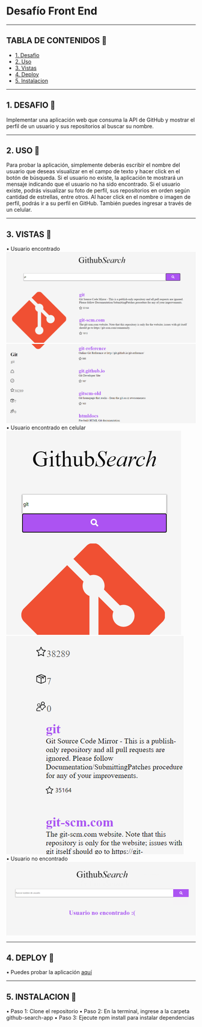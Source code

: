 # Desafío Front End

***
## TABLA DE CONTENIDOS :scroll: <br> 
* [1. Desafio](##1-DESAFIO)
* [2. Uso](##2-USO)
* [3. Vistas](##3-VISTAS)
* [4. Deploy](##4-DEPLOY)
* [5. Instalacion](##5-INSTALACION)
***
## 1. DESAFIO :pencil:
Implementar una aplicación web que consuma la API de GitHub y mostrar el perfil de un usuario y 
sus repositorios al buscar su nombre.
***    
## 2. USO :pencil:
Para probar la aplicación, simplemente deberás escribir el nombre del usuario que deseas visualizar
en el campo de texto y hacer click en el botón de búsqueda. Si el usuario no existe, la aplicación
te mostrará un mensaje indicando que el usuario no ha sido encontrado. Si el usuario existe, podrás
visualizar su foto de perfil, sus repositorios en orden según cantidad de estrellas, entre otros.
Al hacer click en el nombre o imagen de perfil, podrás ir a su perfil en GitHub.
También puedes ingresar a través de un celular.
***  
## 3. VISTAS :pencil:
• Usuario encontrado
![vista1](img/userFound1.PNG)
![vista2](img/userFound2.PNG) 
• Usuario encontrado en celular <br>
![vista3](img/userFoundCellphone1.PNG) <br>
![vista4](img/userFoundCellphone3.PNG) <br>
• Usuario no encontrado <br>
![vista5](img/userNotFound.PNG) 
*** 
## 4. DEPLOY :pencil:
• Puedes probar la aplicación [aquí](link)
***    
## 5. INSTALACION :pencil:
• Paso 1: Clone el repositorio
• Paso 2: En la terminal, ingrese a la carpeta github-search-app
• Paso 3: Ejecute npm install para instalar dependencias

